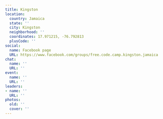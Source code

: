 ```yaml
---
title: Kingston
location:
  country: Jamaica
  state: ''
  city: Kingston
  neighborhood: ''
  coordinates: 17.971215, -76.792813
  plusCode: ''
social:
  name: Facebook page
  URL: https://www.facebook.com/groups/free.code.camp.kingston.jamaica
chat:
  name: ''
  URL: ''
event:
  name: ''
  URL: ''
leaders:
- name: ''
  URL: ''
photos:
  old: ''
  cover: ''
---
```

